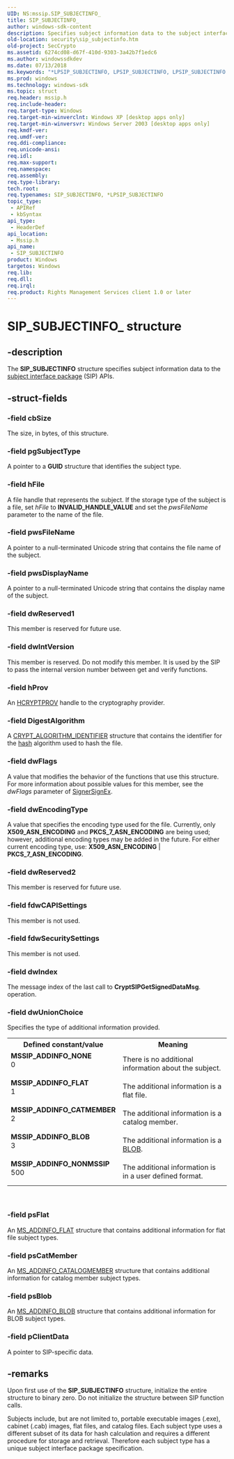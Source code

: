 ```yaml
---
UID: NS:mssip.SIP_SUBJECTINFO_
title: SIP_SUBJECTINFO_
author: windows-sdk-content
description: Specifies subject information data to the subject interface package (SIP) APIs.
old-location: security\sip_subjectinfo.htm
old-project: SecCrypto
ms.assetid: 6274cd08-d67f-410d-9303-3a42b7f1edc6
ms.author: windowssdkdev
ms.date: 07/13/2018
ms.keywords: "*LPSIP_SUBJECTINFO, LPSIP_SUBJECTINFO, LPSIP_SUBJECTINFO structure pointer [Security], MSSIP_ADDINFO_BLOB, MSSIP_ADDINFO_CATMEMBER, MSSIP_ADDINFO_FLAT, MSSIP_ADDINFO_NONE, MSSIP_ADDINFO_NONMSSIP, SIP_SUBJECTINFO, SIP_SUBJECTINFO structure [Security], SIP_SUBJECTINFO_, mssip/LPSIP_SUBJECTINFO, mssip/SIP_SUBJECTINFO, security.sip_subjectinfo"
ms.prod: windows
ms.technology: windows-sdk
ms.topic: struct
req.header: mssip.h
req.include-header: 
req.target-type: Windows
req.target-min-winverclnt: Windows XP [desktop apps only]
req.target-min-winversvr: Windows Server 2003 [desktop apps only]
req.kmdf-ver: 
req.umdf-ver: 
req.ddi-compliance: 
req.unicode-ansi: 
req.idl: 
req.max-support: 
req.namespace: 
req.assembly: 
req.type-library: 
tech.root: 
req.typenames: SIP_SUBJECTINFO, *LPSIP_SUBJECTINFO
topic_type:
 - APIRef
 - kbSyntax
api_type:
 - HeaderDef
api_location:
 - Mssip.h
api_name:
 - SIP_SUBJECTINFO
product: Windows
targetos: Windows
req.lib: 
req.dll: 
req.irql: 
req.product: Rights Management Services client 1.0 or later
---
```


# SIP_SUBJECTINFO_ structure


## -description


The <b>SIP_SUBJECTINFO</b> structure specifies subject information data to the <a href="https://msdn.microsoft.com/3e9d7672-2314-45c8-8178-5a0afcfd0c50">subject interface package</a> (SIP) APIs.


## -struct-fields




### -field cbSize

The size, in bytes, of this structure.


### -field pgSubjectType

A pointer to a <b>GUID</b> structure that identifies the subject type.


### -field hFile

A file handle that represents the subject. If the storage type of the subject is a file, set <i>hFile</i> to <b>INVALID_HANDLE_VALUE</b> and set the <i>pwsFileName</i> parameter to the name of the file.


### -field pwsFileName

A pointer to a null-terminated Unicode string that contains the file name of the subject.


### -field pwsDisplayName

A pointer to a null-terminated Unicode string that contains the display name of 
                                                the subject.


### -field dwReserved1

This member is reserved for future use.


### -field dwIntVersion

This member is reserved. Do not modify  this member. It is used by the SIP to pass the internal version number
                                                between get and verify functions.


### -field hProv

An <a href="https://msdn.microsoft.com/8ec6b392-06bc-4717-8657-7ea9a43d03fb">HCRYPTPROV</a> handle to the cryptography provider.


### -field DigestAlgorithm

A <a href="https://msdn.microsoft.com/ef0d3aa6-6b36-426f-a14c-2fdf7543deb9">CRYPT_ALGORITHM_IDENTIFIER</a> structure that contains the identifier for the <a href="https://msdn.microsoft.com/4165b820-30fc-477e-a690-81109f161323">hash</a> algorithm used to hash the file.


### -field dwFlags

A value that modifies the behavior of the functions that use this structure. For more information about possible values for this member, see the <i>dwFlags</i> parameter of <a href="https://msdn.microsoft.com/9921ffae-2299-4bf2-b76d-77f7f6afb663">SignerSignEx</a>.


### -field dwEncodingType

A value that specifies the encoding type used for the file. Currently, only <b>X509_ASN_ENCODING</b> and <b>PKCS_7_ASN_ENCODING</b> are being used; however, additional encoding types may be added in the future. For either current encoding type, use: <b>X509_ASN_ENCODING</b> | <b>PKCS_7_ASN_ENCODING</b>.


### -field dwReserved2

This member is reserved  for future use.


### -field fdwCAPISettings

This member is not used.


### -field fdwSecuritySettings

This member is not used.


### -field dwIndex

The message index of the last call to <b>CryptSIPGetSignedDataMsg</b>. operation.


### -field dwUnionChoice

Specifies the type of additional information provided.

<table>
<tr>
<th>Defined constant/value</th>
<th>Meaning</th>
</tr>
<tr>
<td width="40%"><a id="MSSIP_ADDINFO_NONE"></a><a id="mssip_addinfo_none"></a><dl>
<dt><b>MSSIP_ADDINFO_NONE</b></dt>
<dt>0</dt>
</dl>
</td>
<td width="60%">
There is no additional information about the subject.

</td>
</tr>
<tr>
<td width="40%"><a id="MSSIP_ADDINFO_FLAT"></a><a id="mssip_addinfo_flat"></a><dl>
<dt><b>MSSIP_ADDINFO_FLAT</b></dt>
<dt>1</dt>
</dl>
</td>
<td width="60%">
The additional information is a flat file.

</td>
</tr>
<tr>
<td width="40%"><a id="MSSIP_ADDINFO_CATMEMBER"></a><a id="mssip_addinfo_catmember"></a><dl>
<dt><b>MSSIP_ADDINFO_CATMEMBER</b></dt>
<dt>2</dt>
</dl>
</td>
<td width="60%">
The additional information is a catalog member.

</td>
</tr>
<tr>
<td width="40%"><a id="MSSIP_ADDINFO_BLOB"></a><a id="mssip_addinfo_blob"></a><dl>
<dt><b>MSSIP_ADDINFO_BLOB</b></dt>
<dt>3</dt>
</dl>
</td>
<td width="60%">
The additional information is a <a href="https://msdn.microsoft.com/2e570727-7da0-4e17-bf5d-6fe0e6aef65b">BLOB</a>.

</td>
</tr>
<tr>
<td width="40%"><a id="MSSIP_ADDINFO_NONMSSIP"></a><a id="mssip_addinfo_nonmssip"></a><dl>
<dt><b>MSSIP_ADDINFO_NONMSSIP</b></dt>
<dt>500</dt>
</dl>
</td>
<td width="60%">
The additional information is in a user defined format.

</td>
</tr>
</table>
 


### -field psFlat

An <a href="https://msdn.microsoft.com/9f5bebd1-8eda-456d-9339-3334a19c0ea4">MS_ADDINFO_FLAT</a> structure that contains additional information for flat file subject types.


### -field psCatMember

An <a href="https://msdn.microsoft.com/40a00c8a-95e4-406c-b04e-0d29beb70d67">MS_ADDINFO_CATALOGMEMBER</a> structure that contains additional information for catalog member subject types.


### -field psBlob

An <a href="https://msdn.microsoft.com/236c8778-0b80-4157-8a81-24712ebf9a77">MS_ADDINFO_BLOB</a> structure that contains additional information for BLOB subject types.


### -field pClientData

A pointer to SIP-specific data.


## -remarks



Upon first use of the <b>SIP_SUBJECTINFO</b> structure, initialize the entire structure to binary zero. Do not initialize the structure between SIP function calls.

Subjects include, but are not limited to, portable executable images (.exe), cabinet (.cab) images, flat files, and catalog files. Each subject type uses a different subset of its data for hash calculation and requires a different procedure for storage and retrieval. Therefore each subject type has a unique subject interface package specification.



